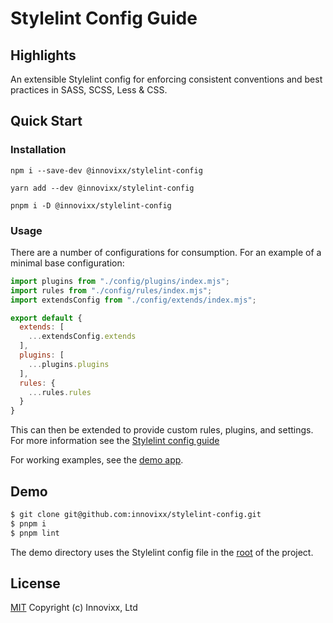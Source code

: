 # Stylelint Config Guide

## Highlights

An extensible Stylelint config for enforcing consistent conventions and best practices in SASS, SCSS, Less & CSS.

## Quick Start

### Installation

```
npm i --save-dev @innovixx/stylelint-config
```
```
yarn add --dev @innovixx/stylelint-config
```
```
pnpm i -D @innovixx/stylelint-config
```

### Usage

There are a number of configurations for consumption. For an example of a minimal base configuration:

```javascript
import plugins from "./config/plugins/index.mjs";
import rules from "./config/rules/index.mjs";
import extendsConfig from "./config/extends/index.mjs";

export default {
  extends: [
    ...extendsConfig.extends
  ],
  plugins: [
    ...plugins.plugins
  ],
  rules: {
    ...rules.rules
  }
}
```
This can then be extended to provide custom rules, plugins, and settings. For more information see the [Stylelint config guide](https://stylelint.io/user-guide/configure)

For working examples, see the [demo app](./demo).

## Demo

```bash
$ git clone git@github.com:innovixx/stylelint-config.git
$ pnpm i
$ pnpm lint
```

The demo directory uses the Stylelint config file in the [root](https://github.com/innovixx/stylelint-config/blob/master/stylelint.config.mjs) of the project.

## License

[MIT](https://github.com/innovixx/stylelint-config/blob/master/LICENSE) Copyright (c) Innovixx, Ltd
